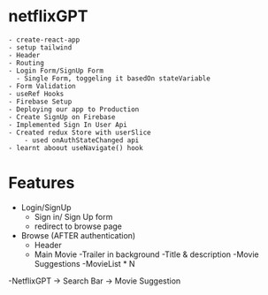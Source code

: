 # netflixGPT

    - create-react-app
    - setup tailwind
    - Header
    - Routing
    - Login Form/SignUp Form
      - Single Form, toggeling it basedOn stateVariable
    - Form Validation
    - useRef Hooks
    - Firebase Setup
    - Deploying our app to Production
    - Create SignUp on Firebase
    - Implemented Sign In User Api
    - Created redux Store with userSlice
        - used onAuthStateChanged api
    - learnt aboout useNavigate() hook
# Features

- Login/SignUp
  - Sign in/ Sign Up form
  - redirect to browse page
- Browse (AFTER authentication)
  - Header
  - Main Movie
    -Trailer in background
    -Title & description
    -Movie Suggestions
    -MovieList * N

-NetflixGPT -> Search Bar -> Movie Suggestion
